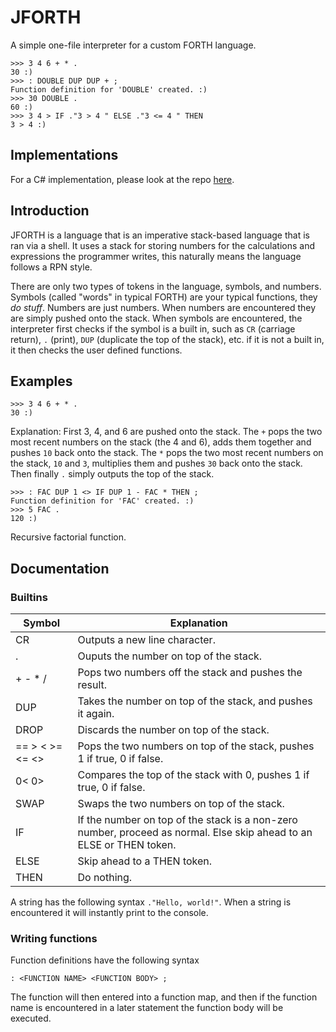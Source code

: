 # JFORTH
A simple one-file interpreter for a custom FORTH language.

```
>>> 3 4 6 + * .
30 :)
>>> : DOUBLE DUP DUP + ;
Function definition for 'DOUBLE' created. :)
>>> 30 DOUBLE .
60 :)
>>> 3 4 > IF ."3 > 4 " ELSE ."3 <= 4 " THEN
3 > 4 :)
```

## Implementations
For a C# implementation, please look at the repo [here](https://github.com/CoolBassist/JFORTH-CS).

## Introduction
JFORTH is a language that is an imperative stack-based language that is ran via a shell. It uses a stack for storing numbers for the calculations and expressions the programmer writes, this naturally means the language follows a RPN style.

There are only two types of tokens in the language, symbols, and numbers. Symbols (called "words" in typical FORTH) are your typical functions, they *do stuff*. Numbers are just numbers. When numbers are encountered they are simply pushed onto the stack. When symbols are encountered, the interpreter first checks if the symbol is a built in, such as `CR` (carriage return), `.` (print), `DUP` (duplicate the top of the stack), etc. if it is not a built in, it then checks the user defined functions.

## Examples
```
>>> 3 4 6 + * .
30 :)
```

Explanation: First 3, 4, and 6 are pushed onto the stack. The `+` pops the two most recent numbers on the stack (the 4 and 6), adds them together and pushes `10` back onto the stack. The `*` pops the two most recent numbers on the stack, `10` and `3`, multiplies them and pushes `30` back onto the stack. Then finally `.` simply outputs the top of the stack.

```
>>> : FAC DUP 1 <> IF DUP 1 - FAC * THEN ;
Function definition for 'FAC' created. :)
>>> 5 FAC .
120 :)
```
Recursive factorial function.

## Documentation

### Builtins
Symbol | Explanation
-------|------------
CR | Outputs a new line character.
. | Ouputs the number on top of the stack.
\+ \- \* \/ | Pops two numbers off the stack and pushes the result.
DUP | Takes the number on top of the stack, and pushes it again.
DROP | Discards the number on top of the stack.
\=\= \> \< \>= \<= \<\> | Pops the two numbers on top of the stack, pushes 1 if true, 0 if false.
0\< 0\> | Compares the top of the stack with 0, pushes 1 if true, 0 if false.
SWAP | Swaps the two numbers on top of the stack.
IF | If the number on top of the stack is a non-zero number, proceed as normal. Else skip ahead to an ELSE or THEN token.
ELSE | Skip ahead to a THEN token.
THEN | Do nothing.

A string has the following syntax `."Hello, world!"`. When a string is encountered it will instantly print to the console.

### Writing functions
Function definitions have the following syntax
```
: <FUNCTION NAME> <FUNCTION BODY> ;
```

The function will then entered into a function map, and then if the function name is encountered in a later statement the function body will be executed.
